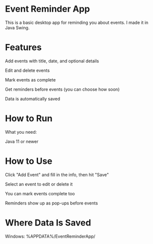# Event Reminder App

This is a basic desktop app for reminding you about events. I made it in Java Swing. 

# Features

Add events with title, date, and optional details

Edit and delete events

Mark events as complete

Get reminders before events (you can choose how soon)

Data is automatically saved


# How to Run

What you need:

Java 11 or newer

# How to Use

Click "Add Event" and fill in the info, then hit "Save"

Select an event to edit or delete it

You can mark events complete too

Reminders show up as pop-ups before events

# Where Data Is Saved

Windows: %APPDATA%/EventReminderApp/






